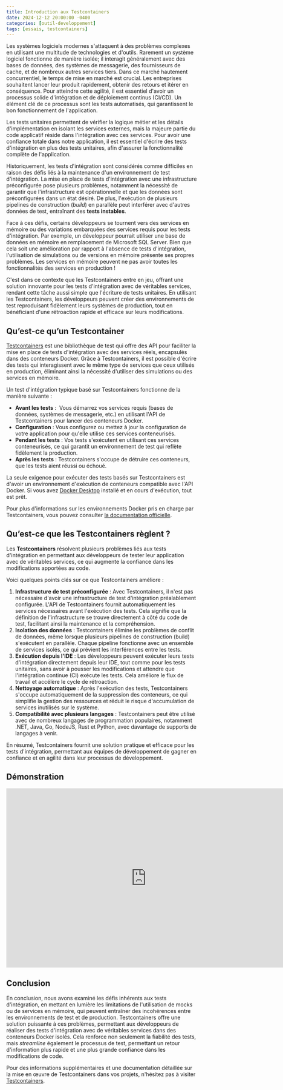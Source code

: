 ```yaml
---
title: Introduction aux Testcontainers
date: 2024-12-12 20:00:00 -0400
categories: [outil-developpement]
tags: [essais, testcontainers]
---
```


Les systèmes logiciels modernes s'attaquent à des problèmes complexes en utilisant une multitude de technologies et d'outils. Rarement un système logiciel fonctionne de manière isolée; il interagit généralement avec des bases de données, des systèmes de messagerie, des fournisseurs de cache, et de nombreux autres services tiers. Dans ce marché hautement concurrentiel, le temps de mise en marché est crucial. Les entreprises souhaitent lancer leur produit rapidement, obtenir des retours et itérer en conséquence. Pour atteindre cette agilité, il est essentiel d'avoir un processus solide d'intégration et de déploiement continus (CI/CD). Un élément clé de ce processus sont les tests automatisés, qui garantissent le bon fonctionnement de l'application.

Les tests unitaires permettent de vérifier la logique métier et les détails d'implémentation en isolant les services externes, mais la majeure partie du code applicatif réside dans l'intégration avec ces services. Pour avoir une confiance totale dans notre application, il est essentiel d'écrire des tests d'intégration en plus des tests unitaires, afin d'assurer la fonctionnalité complète de l'application.

Historiquement, les tests d'intégration sont considérés comme difficiles en raison des défis liés à la maintenance d'un environnement de test d'intégration. La mise en place de tests d'intégration avec une infrastructure préconfigurée pose plusieurs problèmes, notamment la nécessité de garantir que l'infrastructure est opérationnelle et que les données sont préconfigurées dans un état désiré. De plus, l'exécution de plusieurs pipelines de construction (*build*) en parallèle peut interférer avec d'autres données de test, entraînant des **tests instables**.

Face à ces défis, certains développeurs se tournent vers des services en mémoire ou des variations embarquées des services requis pour les tests d'intégration. Par exemple, un développeur pourrait utiliser une base de données en mémoire en remplacement de Microsoft SQL Server. Bien que cela soit une amélioration par rapport à l'absence de tests d'intégration, l'utilisation de simulations ou de versions en mémoire présente ses propres problèmes. Les services en mémoire peuvent ne pas avoir toutes les fonctionnalités des services en production !

C'est dans ce contexte que les Testcontainers entre en jeu, offrant une solution innovante pour les tests d'intégration avec de véritables services, rendant cette tâche aussi simple que l'écriture de tests unitaires. En utilisant les Testcontainers, les développeurs peuvent créer des environnements de test reproduisant fidèlement leurs systèmes de production, tout en bénéficiant d'une rétroaction rapide et efficace sur leurs modifications.

## Qu’est-ce qu’un Testcontainer

[Testcontainers](https://testcontainers.com/) est une bibliothèque de test qui offre des API pour faciliter la mise en place de tests d'intégration avec des services réels, encapsulés dans des conteneurs Docker. Grâce à Testcontainers, il est possible d'écrire des tests qui interagissent avec le même type de services que ceux utilisés en production, éliminant ainsi la nécessité d'utiliser des simulations ou des services en mémoire.

Un test d'intégration typique basé sur Testcontainers fonctionne de la manière suivante :

- **Avant les tests** :  Vous démarrez vos services requis (bases de données, systèmes de messagerie, etc.) en utilisant l'API de Testcontainers pour lancer des conteneurs Docker.
- **Configuration** : Vous configurez ou mettez à jour la configuration de votre application pour qu'elle utilise ces services conteneurisés.
- **Pendant les tests** : Vos tests s'exécutent en utilisant ces services conteneurisés, ce qui garantit un environnement de test qui reflète fidèlement la production.
- **Après les tests** : Testcontainers s'occupe de détruire ces conteneurs, que les tests aient réussi ou échoué.

La seule exigence pour exécuter des tests basés sur Testcontainers est d'avoir un environnement d'exécution de conteneurs compatible avec l'API Docker. Si vous avez [Docker Desktop](https://www.docker.com/products/docker-desktop/) installé et en cours d'exécution, tout est prêt. 

Pour plus d'informations sur les environnements Docker pris en charge par Testcontainers, vous pouvez consulter [la documentation officielle](https://java.testcontainers.org/supported_docker_environment/).

## Qu’est-ce que les Testcontainers règlent ?

Les **Testcontainers** résolvent plusieurs problèmes liés aux tests d'intégration en permettant aux développeurs de tester leur application avec de véritables services, ce qui augmente la confiance dans les modifications apportées au code.

Voici quelques points clés sur ce que Testcontainers améliore :

1. **Infrastructure de test préconfigurée** : Avec Testcontainers, il n'est pas nécessaire d'avoir une infrastructure de test d'intégration préalablement configurée. L'API de Testcontainers fournit automatiquement les services nécessaires avant l'exécution des tests. Cela signifie que la définition de l'infrastructure se trouve directement à côté du code de test, facilitant ainsi la maintenance et la compréhension.
2. **Isolation des données** : Testcontainers élimine les problèmes de conflit de données, même lorsque plusieurs pipelines de construction (build) s'exécutent en parallèle. Chaque pipeline fonctionne avec un ensemble de services isolés, ce qui prévient les interférences entre les tests.
3. **Exécution depuis l'IDE** : Les développeurs peuvent exécuter leurs tests d'intégration directement depuis leur IDE, tout comme pour les tests unitaires, sans avoir à pousser les modifications et attendre que l'intégration continue (CI) exécute les tests. Cela améliore le flux de travail et accélère le cycle de rétroaction.
4. **Nettoyage automatique** : Après l'exécution des tests, Testcontainers s'occupe automatiquement de la suppression des conteneurs, ce qui simplifie la gestion des ressources et réduit le risque d'accumulation de services inutilisés sur le système.
5. **Compatibilité avec plusieurs langages** : Testcontainers peut être utilisé avec de nombreux langages de programmation populaires, notamment .NET, Java, Go, NodeJS, Rust et Python, avec davantage de supports de langages à venir.

En résumé, Testcontainers fournit une solution pratique et efficace pour les tests d'intégration, permettant aux équipes de développement de gagner en confiance et en agilité dans leur processus de développement.

## Démonstration

<iframe width="740" height="473" src="https://www.youtube.com/embed/m7r2qyUabTs" title="Testing Entity Framework Core Correctly in .NET" frameborder="0" allow="accelerometer; autoplay; clipboard-write; encrypted-media; gyroscope; picture-in-picture; web-share" referrerpolicy="strict-origin-when-cross-origin" allowfullscreen></iframe>

## Conclusion

En conclusion, nous avons examiné les défis inhérents aux tests d'intégration, en mettant en lumière les limitations de l'utilisation de mocks ou de services en mémoire, qui peuvent entraîner des incohérences entre les environnements de test et de production. Testcontainers offre une solution puissante à ces problèmes, permettant aux développeurs de réaliser des tests d'intégration avec de véritables services dans des conteneurs Docker isolés. Cela renforce non seulement la fiabilité des tests, mais *streamline* également le processus de test, permettant un retour d'information plus rapide et une plus grande confiance dans les modifications de code.

Pour des informations supplémentaires et une documentation détaillée sur la mise en œuvre de Testcontainers dans vos projets, n'hésitez pas à visiter [Testcontainers](https://testcontainers.com/).

